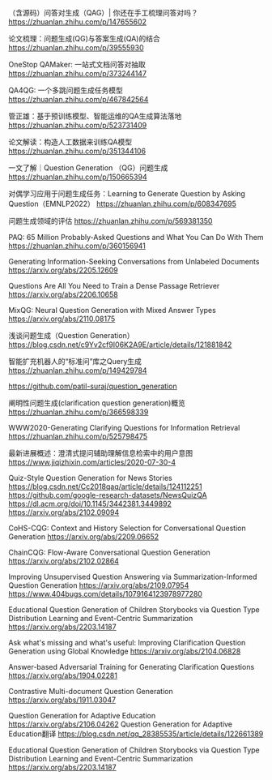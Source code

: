 （含源码）问答对生成（QAG）| 你还在手工梳理问答对吗？
https://zhuanlan.zhihu.com/p/147655602

论文梳理：问题生成(QG)与答案生成(QA)的结合
https://zhuanlan.zhihu.com/p/39555930

OneStop QAMaker: 一站式文档问答对抽取
https://zhuanlan.zhihu.com/p/373244147

QA4QG: 一个多跳问题生成任务模型
https://zhuanlan.zhihu.com/p/467842564

管正雄：基于预训练模型、智能运维的QA生成算法落地
https://zhuanlan.zhihu.com/p/523731409

论文解读：构造人工数据来训练QA模型
https://zhuanlan.zhihu.com/p/351344106

一文了解｜Question Generation （QG）问题生成
https://zhuanlan.zhihu.com/p/150665394

对偶学习应用于问题生成任务：Learning to Generate Question by Asking Question（EMNLP2022）
https://zhuanlan.zhihu.com/p/608347695

问题生成领域的评估
https://zhuanlan.zhihu.com/p/569381350

PAQ: 65 Million Probably-Asked Questions and What You Can Do With Them
https://zhuanlan.zhihu.com/p/360156941

Generating Information-Seeking Conversations from Unlabeled Documents
https://arxiv.org/abs/2205.12609

Questions Are All You Need to Train a Dense Passage Retriever
https://arxiv.org/abs/2206.10658

MixQG: Neural Question Generation with Mixed Answer Types
https://arxiv.org/abs/2110.08175


浅谈问题生成（Question Generation）
https://blog.csdn.net/c9Yv2cf9I06K2A9E/article/details/121881842

智能扩充机器人的“标准问”库之Query生成
https://zhuanlan.zhihu.com/p/149429784

https://github.com/patil-suraj/question_generation


阐明性问题生成(clarification question generation)概览
https://zhuanlan.zhihu.com/p/366598339

WWW2020-Generating Clarifying Questions for Information Retrieval
https://zhuanlan.zhihu.com/p/525798475

最新进展概述：澄清式提问辅助理解信息检索中的用户意图
https://www.jiqizhixin.com/articles/2020-07-30-4


Quiz-Style Question Generation for News Stories
https://blog.csdn.net/Cc2018qaq/article/details/124112251
https://github.com/google-research-datasets/NewsQuizQA
https://dl.acm.org/doi/10.1145/3442381.3449892
https://arxiv.org/abs/2102.09094

CoHS-CQG: Context and History Selection for Conversational Question Generation
https://arxiv.org/abs/2209.06652

ChainCQG: Flow-Aware Conversational Question Generation
https://arxiv.org/abs/2102.02864


Improving Unsupervised Question Answering via Summarization-Informed Question Generation
https://arxiv.org/abs/2109.07954
https://www.404bugs.com/details/1079164123978977280

Educational Question Generation of Children Storybooks via Question Type Distribution Learning and Event-Centric Summarization
https://arxiv.org/abs/2203.14187

Ask what's missing and what's useful: Improving Clarification Question Generation using Global Knowledge
https://arxiv.org/abs/2104.06828

Answer-based Adversarial Training for Generating Clarification Questions
https://arxiv.org/abs/1904.02281

Contrastive Multi-document Question Generation
https://arxiv.org/abs/1911.03047

Question Generation for Adaptive Education
https://arxiv.org/abs/2106.04262
Question Generation for Adaptive Education翻译
https://blog.csdn.net/qq_28385535/article/details/122661389

Educational Question Generation of Children Storybooks via Question Type Distribution Learning and Event-Centric Summarization
https://arxiv.org/abs/2203.14187

